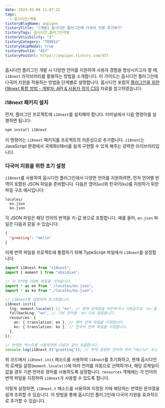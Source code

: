 ```yaml
---
date: 2024-02-08 11:07:22
tags:
  - 옵시디언/개발
tistoryBlogName: anpigon
tistoryTitle: "[개발] 옵시디언 플러그인에 다국어 지원 추가하기"
tistoryTags: 옵시디언,플러그인개발
tistoryVisibility: "3"
tistoryCategory: "789911"
tistorySkipModal: true
tistoryPostId: "457"
tistoryPostUrl: https://anpigon.tistory.com/457
---
```

옵시디언 플러그인 개발 시 다양한 언어를 지원하여 사용자 경험을 향상시키고자 할 때, `i18next` 라이브러리를 활용하는 방법을 소개합니다. 이 가이드는 옵시디언 플러그인에 다국어 지원을 적용하는 방법을 단계별로 설명합니다. 옵시디언 포럼의 [플러그인을 위한 i18next 통합 방법 - 개발자: API & 사용자 정의 CSS](https://forum.obsidian.md/t/integrating-i18next-for-a-plugin/54907) 자료를 참고하였습니다.

### i18next 패키지 설치

먼저, 플러그인 프로젝트에 `i18next`를 설치해야 합니다. 터미널에서 다음 명령어를 실행하면 됩니다:

```bash
npm install i18next
```

이 명령어는 `i18next` 패키지를 프로젝트의 의존성으로 추가합니다. `i18next`는 JavaScript 환경에서 국제화(i18n)를 쉽게 구현할 수 있게 해주는 강력한 라이브러리입니다.

### 다국어 지원을 위한 초기 설정

`i18next`를 사용하여 옵시디언 플러그인에서 다양한 언어를 지원하려면, 먼저 언어별 번역이 포함된 JSON 파일을 준비합니다. 다음은 영어(`en`)와 한국어(`ko`)를 지원하기 위한 파일 구조 예시입니다:

```plaintext
locales/
  en.json
  ko.json
```

각 JSON 파일은 해당 언어의 번역을 키-값 쌍으로 포함합니다. 예를 들어, `en.json` 파일은 다음과 같을 수 있습니다:

```json
{
  "greeting": "Hello"
}
```

이제 번역 파일을 프로젝트에 통합하기 위해 TypeScript 파일에서 `i18next`를 설정합니다:

```ts
import i18next from "i18next";
import { moment } from "obsidian";

// 각 언어별 JSON 파일을 가져옵니다.
import * as en from "./locales/en.json";
import * as ko from "./locales/ko.json";

// i18next를 설정하여 초기화합니다.
i18next.init({
  lng: moment.locale() || "en", // 현재 로케일을 확인하거나 기본값으로 'en'을 사용합니다.
  fallbackLng: "en", // 기본 언어를 'en'으로 설정합니다.
  resources: {
    en: { translation: en }, // 영어 번역 파일을 지정합니다.
    ko: { translation: ko }, // 한국어 번역 파일을 지정합니다.
  },
});

// 번역된 텍스트를 사용하려면 다음과 같이 호출합니다.
console.log(i18next.t("greeting")); // 현재 설정된 언어에 따라 "Hello" 또는 해당 언어의 인사말을 출력합니다.
```

위 코드에서 `i18next.init` 메소드를 사용하여 `i18next`를 초기화하고, 현재 옵시디언의 로케일 설정(`moment.locale()`)에 따라 언어를 자동으로 선택하거나, 해당 로케일이 없을 경우 기본 언어로 영어를 사용하도록 설정합니다. `resources` 객체에는 각 언어의 번역 파일을 지정하여 `i18next`가 사용할 수 있도록 합니다.

이렇게 설정하면, `i18next.t` 메소드를 사용하여 지정된 키에 해당하는 번역된 문자열을 쉽게 조회할 수 있습니다. 이 방법을 통해 옵시디언 플러그인에 다국어 지원을 효과적으로 추가할 수 있습니다.